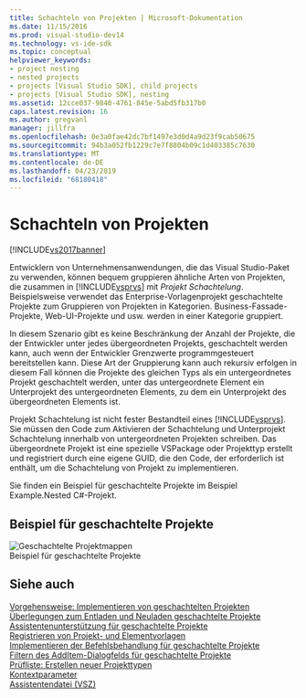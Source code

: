 ```yaml
---
title: Schachteln von Projekten | Microsoft-Dokumentation
ms.date: 11/15/2016
ms.prod: visual-studio-dev14
ms.technology: vs-ide-sdk
ms.topic: conceptual
helpviewer_keywords:
- project nesting
- nested projects
- projects [Visual Studio SDK], child projects
- projects [Visual Studio SDK], nesting
ms.assetid: 12cce037-9840-4761-845e-5abd5fb317b0
caps.latest.revision: 16
ms.author: gregvanl
manager: jillfra
ms.openlocfilehash: 0e3a0fae42dc7bf1497e3d0d4a9d23f9cab50675
ms.sourcegitcommit: 94b3a052fb1229c7e7f8804b09c1d403385c7630
ms.translationtype: MT
ms.contentlocale: de-DE
ms.lasthandoff: 04/23/2019
ms.locfileid: "68180418"
---
```

# <a name="nesting-projects"></a>Schachteln von Projekten
[!INCLUDE[vs2017banner](../../includes/vs2017banner.md)]

Entwicklern von Unternehmensanwendungen, die das Visual Studio-Paket zu verwenden, können bequem gruppieren ähnliche Arten von Projekten, die zusammen in [!INCLUDE[vsprvs](../../includes/vsprvs-md.md)] mit *Projekt Schachtelung*. Beispielsweise verwendet das Enterprise-Vorlagenprojekt geschachtelte Projekte zum Gruppieren von Projekten in Kategorien. Business-Fassade-Projekte, Web-UI-Projekte und usw. werden in einer Kategorie gruppiert.  
  
 In diesem Szenario gibt es keine Beschränkung der Anzahl der Projekte, die der Entwickler unter jedes übergeordneten Projekts, geschachtelt werden kann, auch wenn der Entwickler Grenzwerte programmgesteuert bereitstellen kann. Diese Art der Gruppierung kann auch rekursiv erfolgen in diesem Fall können die Projekte des gleichen Typs als ein untergeordnetes Projekt geschachtelt werden, unter das untergeordnete Element ein Unterprojekt des untergeordneten Elements, zu dem ein Unterprojekt des übergeordneten Elements ist.  
  
 Projekt Schachtelung ist nicht fester Bestandteil eines [!INCLUDE[vsprvs](../../includes/vsprvs-md.md)]. Sie müssen den Code zum Aktivieren der Schachtelung und Unterprojekt Schachtelung innerhalb von untergeordneten Projekten schreiben. Das übergeordnete Projekt ist eine spezielle VSPackage oder Projekttyp erstellt und registriert durch eine eigene GUID, die den Code, der erforderlich ist enthält, um die Schachtelung von Projekt zu implementieren.  
  
 Sie finden ein Beispiel für geschachtelte Projekte im Beispiel Example.Nested C#-Projekt.  
  
## <a name="nested-projects-example"></a>Beispiel für geschachtelte Projekte  
 ![Geschachtelte Projektmappen](../../extensibility/internals/media/vsnestedprojects.gif "VsNestedProjects")  
Beispiel für geschachtelte Projekte  
  
## <a name="see-also"></a>Siehe auch  
 [Vorgehensweise: Implementieren von geschachtelten Projekten](../../extensibility/internals/how-to-implement-nested-projects.md)   
 [Überlegungen zum Entladen und Neuladen geschachtelte Projekte](../../extensibility/internals/considerations-for-unloading-and-reloading-nested-projects.md)   
 [Assistentenunterstützung für geschachtelte Projekte](../../extensibility/internals/wizard-support-for-nested-projects.md)   
 [Registrieren von Projekt- und Elementvorlagen](../../extensibility/internals/registering-project-and-item-templates.md)   
 [Implementieren der Befehlsbehandlung für geschachtelte Projekte](../../extensibility/internals/implementing-command-handling-for-nested-projects.md)   
 [Filtern des AddItem-Dialogfelds für geschachtelte Projekte](../../extensibility/internals/filtering-the-additem-dialog-box-for-nested-projects.md)   
 [Prüfliste: Erstellen neuer Projekttypen](../../extensibility/internals/checklist-creating-new-project-types.md)   
 [Kontextparameter](../../extensibility/internals/context-parameters.md)   
 [Assistentendatei (VSZ)](../../extensibility/internals/wizard-dot-vsz-file.md)

